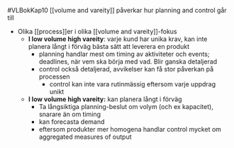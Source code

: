 #VLBokKap10
[[volume and vareity]] påverkar hur planning and control går till

- Olika [[process]]er i olika [[volume and vareity]]-fokus
	- **I low volume high vareity**: varje kund har unika krav, kan inte planera långt i förväg bästa sätt att leverera en produkt
		- planning handlar mest om timing av aktiviteter och events; deadlines, när vem ska börja med vad. Blir ganska detaljerad
		- control också detaljerad, avvikelser kan få stor påverkan på processen
			- control kan inte vara rutinmässig eftersom varje uppdrag unikt
	- **I low volume high vareity:** kan planera långt i förväg
		- Ta långsiktiga planning-beslut om volym (och ex kapacitet), snarare än om timing
		- kan forecasta demand
		- eftersom produkter mer homogena handlar control mycket om aggregated measures of output